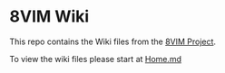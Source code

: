 # 8VIM Wiki
This repo contains the Wiki files from the [8VIM Project](https://github.com/flide/8VIM).

To view the wiki files please start at [Home.md](Home.md)
